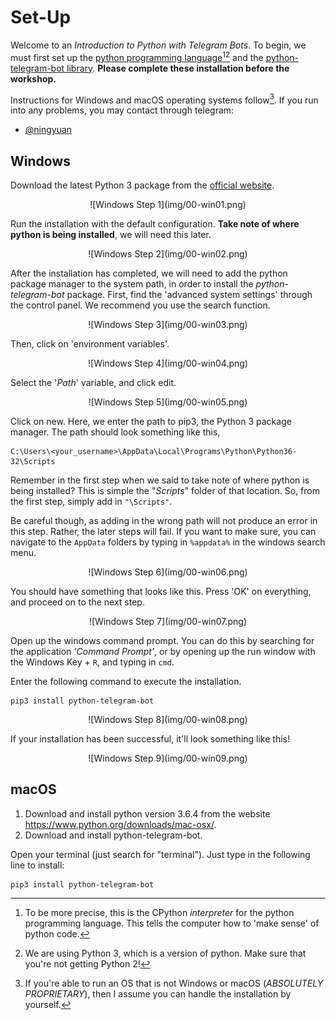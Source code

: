 # Set-Up
Welcome to an _Introduction to Python with Telegram Bots_. To begin, we must first set up the [python programming language](https://www.python.org/)[^1][^2] and the [python-telegram-bot library](https://python-telegram-bot.org/). **Please complete these installation before the workshop.**

[^1]: To be more precise, this is the CPython _interpreter_ for the python programming language. This tells the computer how to 'make sense' of python code.
[^2]: We are using Python 3, which is a version of python. Make sure that you're not getting Python 2!

Instructions for Windows and macOS operating systems follow[^3]. If you run into any problems, you may contact through telegram:

[^3]: If you're able to run an OS that is not Windows or macOS (_ABSOLUTELY PROPRIETARY_), then I assume you can handle the installation by yourself.

- [@ningyuan](http://t.me/ningyuan)

## Windows

Download the latest Python 3 package from the [official website](https://www.python.org/downloads/).
<center>![Windows Step 1](img/00-win01.png)</center>

Run the installation with the default configuration. **Take note of where python is being installed**, we will need this later.
<center>![Windows Step 2](img/00-win02.png)</center>

After the installation has completed, we will need to add the python package manager to the system path, in order to install the *python-telegram-bot* package. First, find the 'advanced system settings' through the control panel. We recommend you use the search function.
<center>![Windows Step 3](img/00-win03.png)</center>

Then, click on 'environment variables'.
<center>![Windows Step 4](img/00-win04.png)</center>

Select the '_Path_' variable, and click edit.
<center>![Windows Step 5](img/00-win05.png)</center>

Click on new. Here, we enter the path to pip3, the Python 3 package manager. The path should look something like this,
```
C:\Users\<your_username>\AppData\Local\Programs\Python\Python36-32\Scripts
```

Remember in the first step when we said to take note of where python is being installed? This is simple the "_Scripts_" folder of that location. So, from the first step, simply add in `"\Scripts"`. 

Be careful though, as adding in the wrong path will not produce an error in this step. Rather, the later steps will fail. If you want to make sure, you can navigate to the `AppData` folders by typing in `%appdata%` in the windows search menu. 
<center>![Windows Step 6](img/00-win06.png)</center>

You should have something that looks like this. Press 'OK' on everything, and proceed on to the next step.
<center>![Windows Step 7](img/00-win07.png)</center>

Open up the windows command prompt. You can do this by searching for the application _'Command Prompt'_, or by opening up the run window with the Windows Key + `R`, and typing in `cmd`.

Enter the following command to execute the installation.
```
pip3 install python-telegram-bot
```
<center>![Windows Step 8](img/00-win08.png)</center>

If your installation has been successful, it'll look something like this!
<center>![Windows Step 9](img/00-win09.png)</center>

## macOS

1. Download and install python version 3.6.4 from the website https://www.python.org/downloads/mac-osx/. 
2. Download and install python-telegram-bot. 

Open your terminal (just search for "terminal"). Just type in the following line to install:

```
pip3 install python-telegram-bot
```


